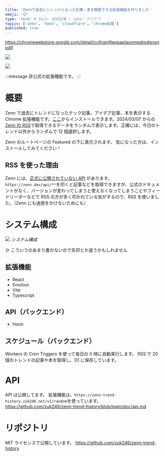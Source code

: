 ```yaml
---
title: 'Zennで過去にトレンドになった記事・本を閲覧できる拡張機能を作りました'
emoji: '📋'
type: 'tech' # tech: 技術記事 / idea: アイデア
topics: ['zenn', 'hono', 'cloudflare', 'chrome拡張']
published: true
---
```


https://chromewebstore.google.com/detail/cclhgjnllleppaplaonmpdmdgngnodjf

![](https://storage.googleapis.com/zenn-user-upload/708b723f32c0-20240319.png)

![](https://storage.googleapis.com/zenn-user-upload/d73f108eedf2-20240319.png)

:::message
非公式の拡張機能です。
:::

# 概要

Zenn で過去にトレンドになったテック記事、アイデア記事、本を表示する Chrome 拡張機能です。[ここ](https://chromewebstore.google.com/detail/cclhgjnllleppaplaonmpdmdgngnodjf)からインストールできます。2024/03/07 からの[Zenn の RSS](https://zenn.dev/feed)で取得できるデータをランダムで表示します。正確には、今日のトレンド以外からランダムで 12 個選択します。

Zenn のルートページの Featured の下に表示されます。
気になった方は、インストールしてみてください！

## RSS を使った理由

Zenn には、[正式に公開されていない API](https://zenn.dev/manase/scraps/489f556f7ff15b) があります。`https://zenn.dev/api/**`を叩くと記事などを取得できますが、公式のドキュメントがなく、バージョンが変わってしまうと使えなくなってしまうことやフィードリーダーなどで RSS の方が多く叩かれている気がするので、RSS を使いました。（Zenn にも迷惑をかけないためにも）

# システム構成

![](https://storage.googleapis.com/zenn-user-upload/ef9ed91d32fa-20240319.jpg)
_システム構成_

⇧ こういうのあまり書かないので矢印とか違うかもしれません

## 拡張機能

-   React
-   Emotion
-   Vite
-   Typescript

## API（バックエンド）

-   Hono

## スケジュール（バックエンド）

Workers の Cron Triggers を使って毎日の 0 時に自動実行します。
RSS で 20 個のトレンドの記事や本を取得し、D1 に保存しています。

# API

API は公開してます。
拡張機能は、`https://zenn-trend-history.zuk246.net/v1/random`を使っています。
https://github.com/zuk246/zenn-trend-history/blob/main/doc/api.md

# リポジトリ

MIT ライセンスで公開しています。
https://github.com/zuk246/zenn-trend-history
